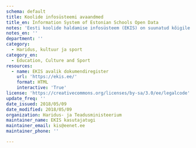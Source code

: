 ```yaml
---
schema: default
title: Koolide infosüsteemi avaandmed
title_en: Information System of Estonian Schools Open Data
notes: 'Eesti koolide haldamise infosüsteem (EKIS) on suunatud kõigile haridusasutustele, mis on registreeritud Eesti hariduse infosüsteemis (EHIS). EKIS võimaldab koolidel täita kõiki vajalikke dokumendihalduse nõudeid. EKIS kasutab dokumendivahetuse protokolli DHX, mille puhul liiguvad dokumendid asutuste vahel otse saatjalt saajale. Uusi kirjeid lisatakse igapäevaselt.'
notes_en: ''
department: ''
category:
  - Haridus, kultuur ja sport
category_en:
  - Education, Culture and Sport
resources:
  - name: EKIS avalik dokumendiregister
    url: 'https://ekis.ee/'
    format: HTML
    interactive: 'True'
license: 'https://creativecommons.org/licenses/by-sa/3.0/ee/legalcode'
update_freq: ''
date_issued: 2018/05/09
date_modified: 2018/05/09
organization: Haridus- ja Teadusministeerium
maintainer_name: EKIS kasutajatugi
maintainer_email: kis@eenet.ee
maintainer_phone: ''

---
```

